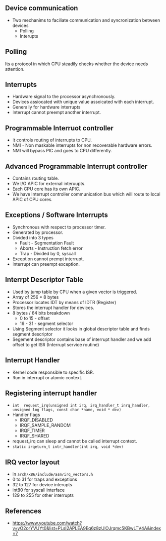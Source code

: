 ## Device communication

- Two mechanims to faciliate communication and syncronization between devices
  - Polling
  - Interupts

## Polling

Its a protocol in which CPU steadily checks whether the device needs attention.

## Interrupts

- Hardware signal to the processor asynchronously.
- Devices assiocated with unique value assoicated with each interrupt.
- Generally for hardware interrupts
- Interrupt cannot preempt another interrupt.

## Programmable Interruot controller

- It controls routing of interrupts to CPU.
- NMI - Non maskable interrupts for non recoverable hardware errors.
- NMI will bypass PIC and goes to CPU differently.

## Advanced Programmable Interrupt controller

- Contains routing table.
- We I/O APIC for external interuupts.
- Each CPU core has its own APIC.
- We have Interrupt controller communication bus which will route to local APIC of CPU cores.

## Exceptions / Software Interrupts

- Synchronous with respect to processor timer.
- Generated by processor.
- Divided into 3 types
  - Fault - Segmentation Fault
  - Aborts - Instruction fetch error
  - Trap - Divided by 0, syscall
- Exception cannot prempt interrupt.
- Interrupt can preempt exception.

## Interrpt Descriptor Table

- Used by jump table by CPU when a given vector is triggered.
- Array of 256 \* 8 bytes
- Processor locates IDT by means of IDTR (Register)
- Stores the interrupt handler for devices.
- 8 bytes / 64 bits breakdown
  - 0 to 15 - offset
  - 16 - 31 - segment selector
- Using Segment selector it looks in global descriptor table and finds segment descriptor
- Segement descriptor contains base of interrupt handler and we add offset to get ISR (Interrupt service routine)

## Interrupt Handler

- Kernel code responsible to specific ISR.
- Run in interrupt or atomic context.

## Registering interrupt handler

- `int  request_irq(unsigned int irq, irq_handler_t inrq_handler, unsigned log flags, const char *name, void * dev)`
- Handler flags
  - IRQF_DISABLED
  - IRQF_SAMPLE_RANDOM
  - IRQF_TIMER
  - IRQF_SHARED
- request_irq can sleep and cannot be called interrupt context.
- `static irqeturn_t intr_handler(int irq, void *dev)`

## IRQ vector layout

- in `arch/x86/include/asm/irq_vectors.h`
- 0 to 31 for traps and exceptions
- 32 to 127 for device interupts
- int80 for syscall interface
- 129 to 255 for other interrupts

## References

- https://www.youtube.com/watch?v=yO2orYVUYt0&list=PLsI2APLEA9Eq6z8zUlOJrqmc5KBwLTV4A&index=7
